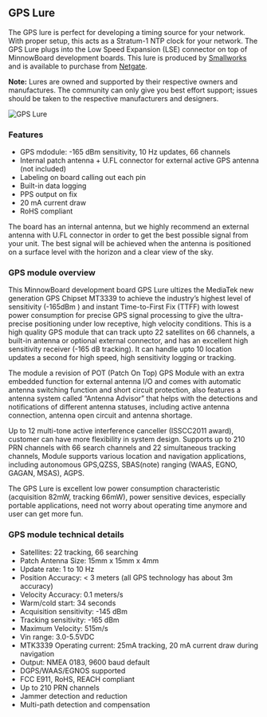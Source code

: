 ## GPS Lure

The GPS lure is perfect for developing a timing source for your network. 
With proper setup, this acts as a Stratum-1 NTP clock for your network. 
The GPS Lure plugs into the Low Speed Expansion (LSE) connector on top 
of MinnowBoard development boards. This lure is produced by [Smallworks](http://smallworks.com/) 
and is available to purchase from [Netgate](https://store.netgate.com/Lures/GPS.aspx). 

**Note:** Lures are owned and supported by their respective owners 
and manufactures. The community can only give you best effort support; 
issues should be taken to the respective manufacturers and designers.

![GPS Lure](pages/desert-lure/SmallWorks_Minnowboard_GPSlure_Top.jpg)

### Features
- GPS mdodule: -165 dBm sensitivity, 10 Hz updates, 66 channels
- Internal patch antenna + U.FL connector for external active GPS antenna (not included)
- Labeling on board calling out each pin
- Built-in data logging
- PPS output on fix
- 20 mA current draw
- RoHS compliant

The board has an internal antenna, but we highly recommend an external 
antenna with U.FL connector in order to get the best possible signal 
from your unit. The best signal will be achieved when the antenna is 
positioned on a surface level with the horizon and a clear view of the sky. 

### GPS module overview

This MinnowBoard development board GPS Lure ultizes the MediaTek new generation GPS 
Chipset MT3339 to achieve the industry’s highest level of sensitivity (-165dBm ) 
and instant Time-to-First Fix (TTFF) with lowest power consumption for precise 
GPS signal processing to give the ultra-precise positioning under low receptive, 
high velocity conditions. This is a high quality GPS module that can track upto 
22 satellites on 66 channels, a built-in antenna or optional external connector, 
and has an excellent high sensitivity receiver (-165 dB tracking). It can handle 
upto 10 location updates a second for high speed, high sensitivity logging or tracking. 

The module a revision of POT (Patch On Top) GPS Module with an extra embedded function 
for external antenna I/O and comes with automatic antenna switching function and short 
circuit protection, also features a antenna system called “Antenna Advisor” that helps 
with the detections and notifications of different antenna statuses, including active 
antenna connection, antenna open circuit and antenna shortage.

Up to 12 multi-tone active interference canceller (ISSCC2011 award), customer can have
more flexibility in system design. Supports up to 210 PRN channels with 66 search channels 
and 22 simultaneous tracking channels, Module supports various location and navigation 
applications, including autonomous GPS,QZSS, SBAS(note) ranging (WAAS, EGNO, GAGAN, MSAS), AGPS.

The GPS Lure is excellent low power consumption characteristic (acquisition 82mW, 
tracking 66mW), power sensitive devices, especially portable applications, need not 
worry about operating time anymore and user can get more fun.

### GPS module technical details

- Satellites: 22 tracking, 66 searching
- Patch Antenna Size: 15mm x 15mm x 4mm
- Update rate: 1 to 10 Hz
- Position Accuracy: < 3 meters (all GPS technology has about 3m accuracy)
- Velocity Accuracy: 0.1 meters/s
- Warm/cold start: 34 seconds
- Acquisition sensitivity: -145 dBm
- Tracking sensitivity: -165 dBm
- Maximum Velocity: 515m/s
- Vin range: 3.0-5.5VDC
- MTK3339 Operating current: 25mA tracking, 20 mA current draw during navigation
- Output: NMEA 0183, 9600 baud default
- DGPS/WAAS/EGNOS supported
- FCC E911, RoHS, REACH compliant
- Up to 210 PRN channels
- Jammer detection and reduction
- Multi-path detection and compensation




